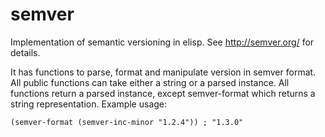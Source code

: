 semver
======

Implementation of semantic versioning in elisp. See http://semver.org/
for details.

It has functions to parse, format and manipulate version in semver format. All public functions can take either a string or a parsed instance. All functions return a parsed instance, except semver-format which returns a string representation. Example usage:

    (semver-format (semver-inc-minor "1.2.4")) ; "1.3.0"

